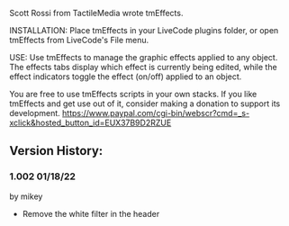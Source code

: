 Scott Rossi from TactileMedia wrote tmEffects.

INSTALLATION:
Place tmEffects in your LiveCode plugins folder, or open tmEffects from LiveCode's File menu.

USE:
Use tmEffects to manage the graphic effects applied to any object.  The effects tabs display which effect is currently being edited, while the effect indicators toggle the effect (on/off) applied to an object.

You are free to use tmEffects scripts in your own stacks.  If you like tmEffects and get use out of it, consider making a donation to support its development.
https://www.paypal.com/cgi-bin/webscr?cmd=_s-xclick&hosted_button_id=EUX37B9D2RZUE





## Version History:

### 1.002 01/18/22

by mikey

* Remove the white filter in the header